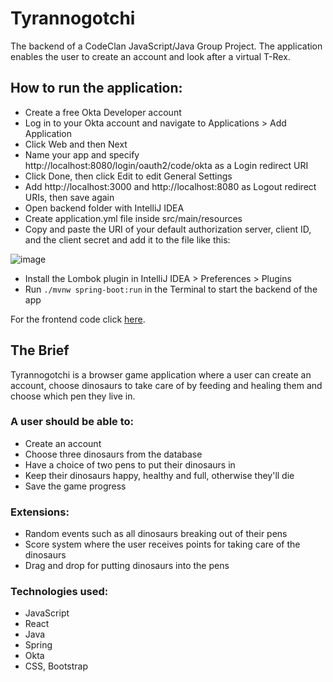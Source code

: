 # **Tyrannogotchi**

The backend of a CodeClan JavaScript/Java Group Project. The application enables the user to create an account and look after a virtual T-Rex.

## **How to run the application:**

- Create a free Okta Developer account
- Log in to your Okta account and navigate to Applications > Add Application
- Click Web and then Next
- Name your app and specify http://localhost:8080/login/oauth2/code/okta as a Login redirect URI
- Click Done, then click Edit to edit General Settings
- Add http://localhost:3000 and http://localhost:8080 as Logout redirect URIs, then save again
- Open backend folder with IntelliJ IDEA
- Create application.yml file inside src/main/resources
- Copy and paste the URI of your default authorization server, client ID, and the client secret and add it to the file like this:

![image](https://user-images.githubusercontent.com/65850945/97157176-ac08d200-176f-11eb-8569-50817a964951.png)

- Install the Lombok plugin in IntelliJ IDEA > Preferences > Plugins
- Run `./mvnw spring-boot:run` in the Terminal to start the backend of the app

For the frontend code click [here](https://github.com/geczirebeka/jurassic_park_frontend).

## **The Brief**

Tyrannogotchi is a browser game application where a user can create an account, choose dinosaurs to take care of by feeding and healing them and choose which pen they live in.

### A user should be able to:

- Create an account
- Choose three dinosaurs from the database
- Have a choice of two pens to put their dinosaurs in
- Keep their dinosaurs happy, healthy and full, otherwise they'll die
- Save the game progress

### Extensions:

- Random events such as all dinosaurs breaking out of their pens
- Score system where the user receives points for taking care of the dinosaurs
- Drag and drop for putting dinosaurs into the pens

### Technologies used:

- JavaScript
- React
- Java
- Spring
- Okta
- CSS, Bootstrap
